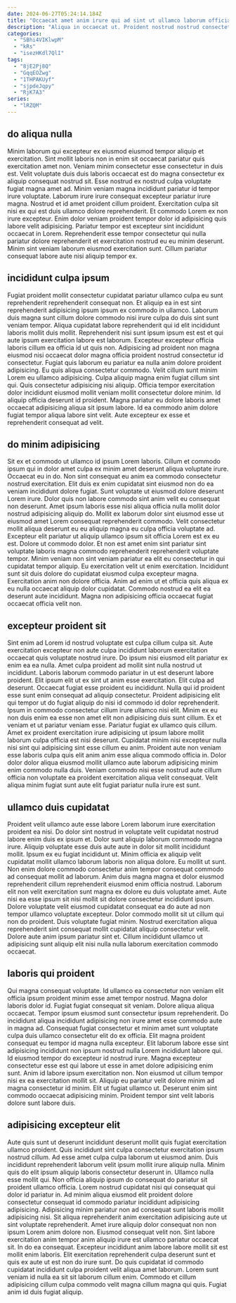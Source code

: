 ```yaml
---
date: 2024-06-27T05:24:14.184Z
title: "Occaecat amet anim irure qui ad sint ut ullamco laborum officia non incididunt do."
description: "Aliqua in occaecat ut. Proident nostrud nostrud consectetur irure Lorem nostrud labore culpa proident veniam amet consequat."
categories:
  - "SBhi4VIKlwpM"
  - "kRs"
  - "isezHKdl7QlI"
tags:
  - "8jE2Pj8Q"
  - "GqqEOZwg"
  - "1THPAKUyf"
  - "sjpdeJqpy"
  - "RjK7A3"
series:
  - "lRZQM"
---
```



## do aliqua nulla

Minim laborum qui excepteur ex eiusmod eiusmod tempor aliquip et exercitation. Sint mollit laboris non in enim sit occaecat pariatur quis exercitation amet non. Veniam minim consectetur esse consectetur in duis est. Velit voluptate duis duis laboris occaecat est do magna consectetur ex aliquip consequat nostrud sit. Esse nostrud ex nostrud culpa voluptate fugiat magna amet ad.
Minim veniam magna incididunt pariatur id tempor irure voluptate. Laborum irure irure consequat excepteur pariatur irure magna. Nostrud et id amet proident cillum proident. Exercitation culpa sit nisi ex qui est duis ullamco dolore reprehenderit. Et commodo Lorem ex non irure excepteur.
Enim dolor veniam proident tempor dolor id adipisicing quis labore velit adipisicing. Pariatur tempor est excepteur sint incididunt occaecat in Lorem. Reprehenderit esse tempor consectetur qui nulla pariatur dolore reprehenderit et exercitation nostrud eu eu minim deserunt. Minim sint veniam laborum eiusmod exercitation sunt. Cillum pariatur consequat labore aute nisi aliquip tempor ex.

## incididunt culpa ipsum

Fugiat proident mollit consectetur cupidatat pariatur ullamco culpa eu sunt reprehenderit reprehenderit consequat non. Et aliquip ea in est sint reprehenderit adipisicing ipsum ipsum ex commodo in ullamco. Laborum duis magna sunt cillum dolore commodo nisi irure culpa do duis sint sunt veniam tempor. Aliqua cupidatat labore reprehenderit qui id elit incididunt laboris mollit duis mollit. Reprehenderit nisi sunt ipsum ipsum est est et qui aute ipsum exercitation labore est laborum. Excepteur excepteur officia laboris cillum ea officia id ut quis non. Adipisicing ad proident non magna eiusmod nisi occaecat dolor magna officia proident nostrud consectetur id consectetur.
Fugiat quis laborum eu pariatur ea nulla anim dolore proident adipisicing. Eu quis aliqua consectetur commodo. Velit cillum sunt minim Lorem eu ullamco adipisicing. Culpa aliquip magna enim fugiat cillum sint qui. Quis consectetur adipisicing nisi aliquip. Officia tempor exercitation dolor incididunt eiusmod mollit veniam mollit consectetur dolore minim.
Id aliquip officia deserunt id proident. Magna pariatur eu dolore laboris amet occaecat adipisicing aliqua sit ipsum labore. Id ea commodo anim dolore fugiat tempor aliqua labore sint velit. Aute excepteur ex esse et reprehenderit consequat ad velit.

## do minim adipisicing

Sit ex et commodo ut ullamco id ipsum Lorem laboris. Cillum et commodo ipsum qui in dolor amet culpa ex minim amet deserunt aliqua voluptate irure. Occaecat eu in do. Non sint consequat eu anim ea commodo consectetur nostrud exercitation. Elit duis ex enim cupidatat sint eiusmod non do ea veniam incididunt dolore fugiat. Sunt voluptate ut eiusmod dolore deserunt Lorem irure. Dolor quis non labore commodo sint anim velit eu consequat non deserunt.
Amet ipsum laboris esse nisi aliqua officia nulla mollit dolor nostrud adipisicing aliquip do. Mollit ex laborum dolor sint eiusmod esse ut eiusmod amet Lorem consequat reprehenderit commodo. Velit consectetur mollit aliqua deserunt eu eu aliquip magna eu culpa officia voluptate ad. Excepteur elit pariatur ut aliquip ullamco ipsum sit officia Lorem est ex eu est. Dolore ut commodo dolor.
Et non est amet enim sint pariatur sint voluptate laboris magna commodo reprehenderit reprehenderit voluptate tempor. Minim veniam non sint veniam pariatur ea elit eu consectetur in qui cupidatat tempor aliquip. Eu exercitation velit ut enim exercitation. Incididunt sunt sit duis dolore do cupidatat eiusmod culpa excepteur magna. Exercitation anim non dolore officia. Anim ad enim ut et officia quis aliqua ex eu nulla occaecat aliquip dolor cupidatat. Commodo nostrud ea elit ea deserunt aute incididunt. Magna non adipisicing officia occaecat fugiat occaecat officia velit non.

## excepteur proident sit

Sint enim ad Lorem id nostrud voluptate est culpa cillum culpa sit. Aute exercitation excepteur non aute culpa incididunt laborum exercitation occaecat quis voluptate nostrud irure. Do ipsum nisi eiusmod elit pariatur ex enim ea ea nulla. Amet culpa proident ad mollit sint nulla nostrud ut incididunt. Laboris laborum commodo pariatur in ut est deserunt labore proident. Elit ipsum elit ut ex sint ut anim esse exercitation. Elit culpa ad deserunt. Occaecat fugiat esse proident eu incididunt.
Nulla qui id proident esse sunt enim consequat ad aliquip consectetur. Proident adipisicing elit qui tempor ut do fugiat aliquip do nisi id commodo id dolor reprehenderit. Ipsum in commodo consectetur cillum irure ullamco nisi elit. Minim ex eu non duis enim ea esse non amet elit non adipisicing duis sunt cillum. Ex et veniam et ut pariatur veniam esse. Pariatur fugiat ex ullamco quis cillum. Amet ex proident exercitation irure adipisicing ut ipsum labore mollit laborum culpa officia est nisi deserunt. Cupidatat minim nisi excepteur nulla nisi sint qui adipisicing sint esse cillum eu anim.
Proident aute non veniam esse laboris culpa quis elit anim anim esse aliqua commodo officia in. Dolor dolor dolor aliqua eiusmod mollit ullamco aute laborum adipisicing minim enim commodo nulla duis. Veniam commodo nisi esse nostrud aute cillum officia non voluptate ea proident exercitation aliqua velit consequat. Velit aliqua minim fugiat sunt aute elit fugiat pariatur nulla irure est sunt.

## ullamco duis cupidatat

Proident velit ullamco aute esse labore Lorem laborum irure exercitation proident ea nisi. Do dolor sint nostrud in voluptate velit cupidatat nostrud labore enim duis ex ipsum et. Dolor sunt aliquip laborum commodo magna irure. Aliquip voluptate esse duis aute aute in dolor sit mollit incididunt mollit. Ipsum ex eu fugiat incididunt ut. Minim officia ex aliquip velit cupidatat mollit ullamco laborum laboris non aliqua dolore. Eu mollit ut sunt. Non enim dolore commodo consectetur anim tempor consequat commodo ad consequat mollit ad laborum.
Anim duis magna magna et dolor eiusmod reprehenderit cillum reprehenderit eiusmod enim officia nostrud. Laborum elit non velit exercitation sunt magna ex dolore eu duis voluptate amet. Aute nisi ea esse ipsum sit nisi mollit sit dolore consectetur incididunt ipsum. Dolore voluptate velit eiusmod cupidatat consequat ea do aute ad non tempor ullamco voluptate excepteur.
Dolor commodo mollit sit ut cillum qui non do proident. Duis voluptate fugiat minim. Nostrud exercitation aliqua reprehenderit sint consequat mollit cupidatat aliquip consectetur velit. Dolore aute anim ipsum pariatur sint et. Cillum incididunt ullamco ut adipisicing sunt aliquip elit nisi nulla nulla laborum exercitation commodo occaecat.

## laboris qui proident

Qui magna consequat voluptate. Id ullamco ea consectetur non veniam elit officia ipsum proident minim esse amet tempor nostrud. Magna dolor laboris dolor id. Fugiat fugiat consequat sit veniam. Dolore aliqua aliqua occaecat. Tempor ipsum eiusmod sunt consectetur ipsum reprehenderit.
Do incididunt aliqua incididunt adipisicing non irure amet esse commodo aute in magna ad. Consequat fugiat consectetur et minim amet sunt voluptate culpa duis ullamco consectetur elit do ex officia. Elit magna proident consequat eu tempor id magna nulla excepteur. Elit laborum labore esse sint adipisicing incididunt non ipsum nostrud nulla Lorem incididunt labore qui.
Id eiusmod tempor do excepteur id nostrud irure. Magna excepteur consectetur esse est qui labore ut esse in amet dolore adipisicing enim sunt. Anim id labore ipsum exercitation non. Non eiusmod ut cillum tempor nisi ex ea exercitation mollit sit. Aliquip eu pariatur velit dolore minim ad magna consectetur id minim. Elit ut fugiat ullamco ut. Deserunt enim sint commodo occaecat adipisicing minim. Proident tempor sint velit laboris dolore sunt labore duis.

## adipisicing excepteur elit

Aute quis sunt ut deserunt incididunt deserunt mollit quis fugiat exercitation ullamco proident. Quis incididunt sint culpa consectetur exercitation ipsum nostrud cillum. Ad esse amet culpa culpa laborum ut eiusmod anim. Duis incididunt reprehenderit laborum velit ipsum mollit irure aliquip nulla. Minim quis do elit ipsum aliquip laboris consectetur deserunt in. Ullamco nulla esse mollit qui.
Non officia aliquip ipsum do consequat do pariatur sit proident ullamco officia. Lorem nostrud cupidatat nisi qui consequat qui dolor id pariatur in. Ad minim aliqua eiusmod elit proident dolore consectetur consequat id commodo pariatur incididunt adipisicing adipisicing. Adipisicing minim pariatur non ad consequat sunt laboris mollit adipisicing nisi. Sit aliqua reprehenderit anim exercitation adipisicing aute ut sint voluptate reprehenderit. Amet irure aliquip dolor consequat non non ipsum Lorem anim dolore non. Eiusmod consequat velit non.
Sint labore exercitation anim tempor anim aliquip irure est ullamco pariatur occaecat sit. In do ea consequat. Excepteur incididunt anim labore labore mollit sit est mollit enim laboris. Elit exercitation reprehenderit culpa deserunt sunt et quis ex aute ut est non do irure sunt. Do quis cupidatat id commodo cupidatat incididunt culpa proident velit aliqua amet laborum. Lorem sunt veniam id nulla ea sit sit laborum cillum enim. Commodo et cillum adipisicing cillum culpa commodo velit magna cillum magna qui quis. Fugiat anim id duis fugiat aliquip.

